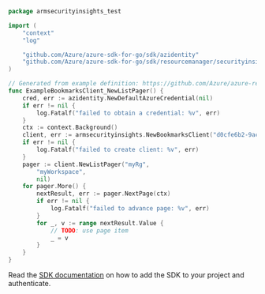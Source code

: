 ```go
package armsecurityinsights_test

import (
	"context"
	"log"

	"github.com/Azure/azure-sdk-for-go/sdk/azidentity"
	"github.com/Azure/azure-sdk-for-go/sdk/resourcemanager/securityinsights/armsecurityinsights"
)

// Generated from example definition: https://github.com/Azure/azure-rest-api-specs/tree/main/specification/securityinsights/resource-manager/Microsoft.SecurityInsights/stable/2021-10-01/examples/bookmarks/GetBookmarks.json
func ExampleBookmarksClient_NewListPager() {
	cred, err := azidentity.NewDefaultAzureCredential(nil)
	if err != nil {
		log.Fatalf("failed to obtain a credential: %v", err)
	}
	ctx := context.Background()
	client, err := armsecurityinsights.NewBookmarksClient("d0cfe6b2-9ac0-4464-9919-dccaee2e48c0", cred, nil)
	if err != nil {
		log.Fatalf("failed to create client: %v", err)
	}
	pager := client.NewListPager("myRg",
		"myWorkspace",
		nil)
	for pager.More() {
		nextResult, err := pager.NextPage(ctx)
		if err != nil {
			log.Fatalf("failed to advance page: %v", err)
		}
		for _, v := range nextResult.Value {
			// TODO: use page item
			_ = v
		}
	}
}
```

Read the [SDK documentation](https://github.com/Azure/azure-sdk-for-go/blob/sdk%2Fresourcemanager%2Fsecurityinsights%2Farmsecurityinsights%2Fv1.0.0/sdk/resourcemanager/securityinsights/armsecurityinsights/README.md) on how to add the SDK to your project and authenticate.
